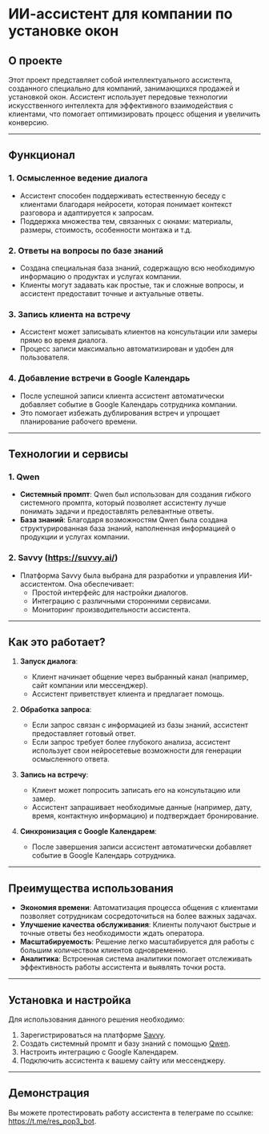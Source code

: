 # ИИ-ассистент для компании по установке окон

## О проекте

Этот проект представляет собой интеллектуального ассистента, созданного специально для компаний, занимающихся продажей и установкой окон. Ассистент использует передовые технологии искусственного интеллекта для эффективного взаимодействия с клиентами, что помогает оптимизировать процесс общения и увеличить конверсию.

---

## Функционал

### 1. **Осмысленное ведение диалога**
   - Ассистент способен поддерживать естественную беседу с клиентами благодаря нейросети, которая понимает контекст разговора и адаптируется к запросам.
   - Поддержка множества тем, связанных с окнами: материалы, размеры, стоимость, особенности монтажа и т.д.

### 2. **Ответы на вопросы по базе знаний**
   - Создана специальная база знаний, содержащую всю необходимую информацию о продуктах и услугах компании.
   - Клиенты могут задавать как простые, так и сложные вопросы, и ассистент предоставит точные и актуальные ответы.

### 3. **Запись клиента на встречу**
   - Ассистент может записывать клиентов на консультации или замеры прямо во время диалога.
   - Процесс записи максимально автоматизирован и удобен для пользователя.

### 4. **Добавление встречи в Google Календарь**
   - После успешной записи клиента ассистент автоматически добавляет событие в Google Календарь сотрудника компании.
   - Это помогает избежать дублирования встреч и упрощает планирование рабочего времени.

---

## Технологии и сервисы

### 1. **Qwen**
   - **Системный промпт**: Qwen был использован для создания гибкого системного промпта, который позволяет ассистенту лучше понимать задачи и предоставлять релевантные ответы.
   - **База знаний**: Благодаря возможностям Qwen была создана структурированная база знаний, наполненная информацией о продукции и услугах компании.

### 2. **Savvy (https://suvvy.ai/)**
   - Платформа Savvy была выбрана для разработки и управления ИИ-ассистентом. Она обеспечивает:
     - Простой интерфейс для настройки диалогов.
     - Интеграцию с различными сторонними сервисами.
     - Мониторинг производительности ассистента.

---

## Как это работает?

1. **Запуск диалога**:
   - Клиент начинает общение через выбранный канал (например, сайт компании или мессенджер).
   - Ассистент приветствует клиента и предлагает помощь.

2. **Обработка запроса**:
   - Если запрос связан с информацией из базы знаний, ассистент предоставляет готовый ответ.
   - Если запрос требует более глубокого анализа, ассистент использует свои нейросетевые возможности для генерации осмысленного ответа.

3. **Запись на встречу**:
   - Клиент может попросить записать его на консультацию или замер.
   - Ассистент запрашивает необходимые данные (например, дату, время, контактную информацию) и подтверждает бронирование.

4. **Синхронизация с Google Календарем**:
   - После завершения записи ассистент автоматически добавляет событие в Google Календарь сотрудника.

---

## Преимущества использования

- **Экономия времени**: Автоматизация процесса общения с клиентами позволяет сотрудникам сосредоточиться на более важных задачах.
- **Улучшение качества обслуживания**: Клиенты получают быстрые и точные ответы без необходимости ждать оператора.
- **Масштабируемость**: Решение легко масштабируется для работы с большим количеством клиентов одновременно.
- **Аналитика**: Встроенная система аналитики помогает отслеживать эффективность работы ассистента и выявлять точки роста.

---

## Установка и настройка

Для использования данного решения необходимо:

1. Зарегистрироваться на платформе [Savvy](https://suvvy.ai/).
2. Создать системный промпт и базу знаний с помощью [Qwen](https://qwen.aliyun.com/).
3. Настроить интеграцию с Google Календарем.
4. Подключить ассистента к вашему сайту или мессенджеру.

---

## Демонстрация

Вы можете протестировать работу ассистента в телеграме по ссылке: https://t.me/res_pop3_bot.


